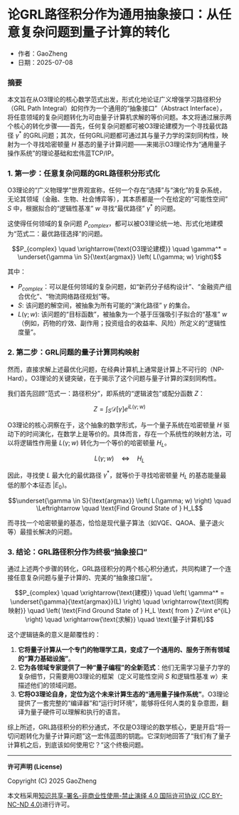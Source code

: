 # **论GRL路径积分作为通用抽象接口：从任意复杂问题到量子计算的转化**

- 作者：GaoZheng
- 日期：2025-07-08

### 摘要

本文旨在从O3理论的核心数学范式出发，形式化地论证广义增强学习路径积分（GRL Path Integral）如何作为一个通用的“抽象接口”（Abstract Interface），将任意领域的复杂问题转化为可由量子计算机求解的等价问题。本文将通过展示两个核心的转化步骤——首先，任何复杂问题都可被O3理论建模为一个寻找最优路径 $γ^*$ 的GRL问题；其次，任何GRL问题都可通过其与量子力学的深刻同构性，映射为一个寻找哈密顿量 $H$ 基态的量子计算问题——来揭示O3理论作为“通用量子操作系统”的理论基础和宏伟蓝TCP/IP。

### 1. 第一步：任意复杂问题的GRL路径积分形式化

O3理论的“广义物理学”世界观宣称，任何一个存在“选择”与“演化”的复杂系统，无论其领域（金融、生物、社会博弈等），其本质都是一个在给定的“可能性空间” $S$ 中，根据拟合的“逻辑性基准” $w$ 寻找“最优路径” $γ^*$ 的问题。

这使得任何领域的复杂问题 $P_{complex}$，都可以被O3理论统一地、形式化地建模为“范式二：最优路径选择”的问题。

$$P_{complex} \quad \xrightarrow{\text{O3理论建模}} \quad \gamma^* = \underset{\gamma \in S}{\text{argmax}} \left( L(\gamma; w) \right)$$

其中：

* $P_{complex}$：可以是任何领域的复杂问题，如“新药分子结构设计”、“金融资产组合优化”、“物流网络路径规划”等。
* $S$: 该问题的解空间，被抽象为所有可能的“演化路径” $γ$ 的集合。
* $L(\gamma; w)$: 该问题的“目标函数”，被抽象为一个基于压强吸引子拟合的“基准” $w$（例如，药物的疗效、副作用；投资组合的收益率、风险）所定义的“逻辑性度量”。

### 2. 第二步：GRL问题的量子计算同构映射

然而，直接求解上述最优化问题，在经典计算机上通常是计算上不可行的（NP-Hard）。O3理论的关键突破，在于揭示了这个问题与量子计算的深刻同构性。

我们首先回顾“范式一：路径积分”，即系统的“逻辑波包”或配分函数 $Z$：

$$Z = \int_S \mathcal{D}[\gamma] e^{i L(\gamma; w)}$$

O3理论的核心洞察在于，这个抽象的数学形式，与一个量子系统在哈密顿量 $H$ 驱动下的时间演化，在数学上是等价的。具体而言，存在一个系统性的映射方法，可以将逻辑性作用量 $L(\gamma;w)$ 转化为一个等价的哈密顿量 $H_L$。

$$L(\gamma;w) \quad \Leftrightarrow \quad H_L$$

因此，寻找使 $L$ 最大化的最优路径 $γ^*$，就等价于寻找哈密顿量 $H_L$ 的基态能量最低的那个本征态 $|E_0\rangle$。

$$\underset{\gamma \in S}{\text{argmax}} \left( L(\gamma; w) \right) \quad \Leftrightarrow \quad \text{Find Ground State of } H_L$$

而寻找一个哈密顿量的基态，恰恰是现代量子算法（如VQE、QAOA、量子退火等）最擅长解决的问题。

### 3. 结论：GRL路径积分作为终极“抽象接口”

通过上述两个步骤的转化，GRL路径积分的两个核心积分通式，共同构建了一个连接任意复杂问题与量子计算的、完美的“抽象接口层”。

$$P_{complex} \quad \xrightarrow{\text{建模}} \quad \left( \gamma^* = \underset{\gamma}{\text{argmax}}(L) \right) \quad \xrightarrow{\text{同构映射}} \quad \left( \text{Find Ground State of } H_L \text{ from } Z=\int e^{iL} \right) \quad \xrightarrow{\text{求解}} \quad \text{量子计算机}$$

这个逻辑链条的意义是颠覆性的：

1.  **它将量子计算从一个专门的物理学工具，变成了一个通用的、服务于所有领域的“算力基础设施”**。
2.  **它为各领域专家提供了一种“量子编程”的全新范式**：他们无需学习量子力学的复杂细节，只需要用O3理论的框架（定义可能性空间 $S$ 和逻辑性基准 $w$）来描述他们的领域问题。
3.  **它将O3理论自身，定位为这个未来计算生态的“通用量子操作系统”**。O3理论提供了一套完整的“编译器”和“运行时环境”，能够将任何人类的复杂意图，翻译为量子硬件可以理解和执行的语言。

综上所述，GRL路径积分的积分通式，不仅是O3理论的数学核心，更是开启“将一切问题转化为量子计算问题”这一宏伟蓝图的钥匙。它深刻地回答了“我们有了量子计算机之后，到底该如何使用它？”这个终极问题。

---

**许可声明 (License)**

Copyright (C) 2025 GaoZheng 

本文档采用[知识共享-署名-非商业性使用-禁止演绎 4.0 国际许可协议 (CC BY-NC-ND 4.0)](https://creativecommons.org/licenses/by-nc-nd/4.0/deed.zh-Hans)进行许可。
